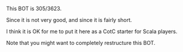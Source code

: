 This BOT is 305/3623.

Since it is not very good, and since it is fairly short.

I think it is OK for me to put it here as a CotC starter for Scala players.


Note that you might want to completely restructure this BOT.
